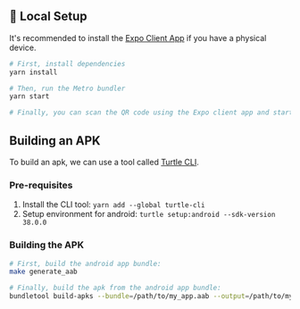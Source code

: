 ## 🚀 Local Setup

It's recommended to install the [Expo Client App](https://play.google.com/store/apps/details?id=host.exp.exponent&hl=en) if you have a physical device.

```bash
# First, install dependencies
yarn install

# Then, run the Metro bundler
yarn start

# Finally, you can scan the QR code using the Expo client app and start building!
```

## Building an APK

To build an apk, we can use a tool called [Turtle CLI](https://github.com/expo/turtle).

### Pre-requisites

1. Install the CLI tool: `yarn add --global turtle-cli`
2. Setup environment for android: `turtle setup:android --sdk-version 38.0.0` 

### Building the APK

```bash
# First, build the android app bundle:
make generate_aab

# Finally, build the apk from the android app bundle:
bundletool build-apks --bundle=/path/to/my_app.aab --output=/path/to/my_app.apks
```
